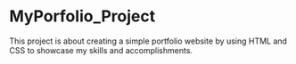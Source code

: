 # MyPorfolio_Project
This project is about creating a simple portfolio website by using HTML and CSS to showcase my skills and accomplishments.

